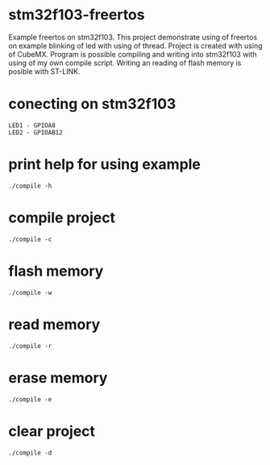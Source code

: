 # stm32f103-freertos
Example freertos on stm32f103. This project demonstrate using of freertos on
example blinking of led with using of thread. Project is created with using of
CubeMX. Program is possible compiling and writing into stm32f103 with using of
my own compile script. Writing an reading of flash memory is posible with ST-LINK.

# conecting on stm32f103
```
LED1 - GPIOA8
LED2 - GPIOAB12
```

# print help for using example
```
./compile -h
```

# compile project
```
./compile -c
```

# flash memory
```
./compile -w
```

# read memory
```
./compile -r
```

# erase memory
```
./compile -e
```
# clear project
```
./compile -d
```
